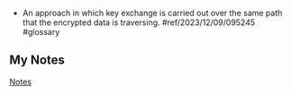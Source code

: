 - An approach in which key exchange is carried out over the same path that the encrypted data is traversing. #ref/2023/12/09/095245 #glossary
## My Notes
[Notes](mynotes/over-the-air-notes.md)
